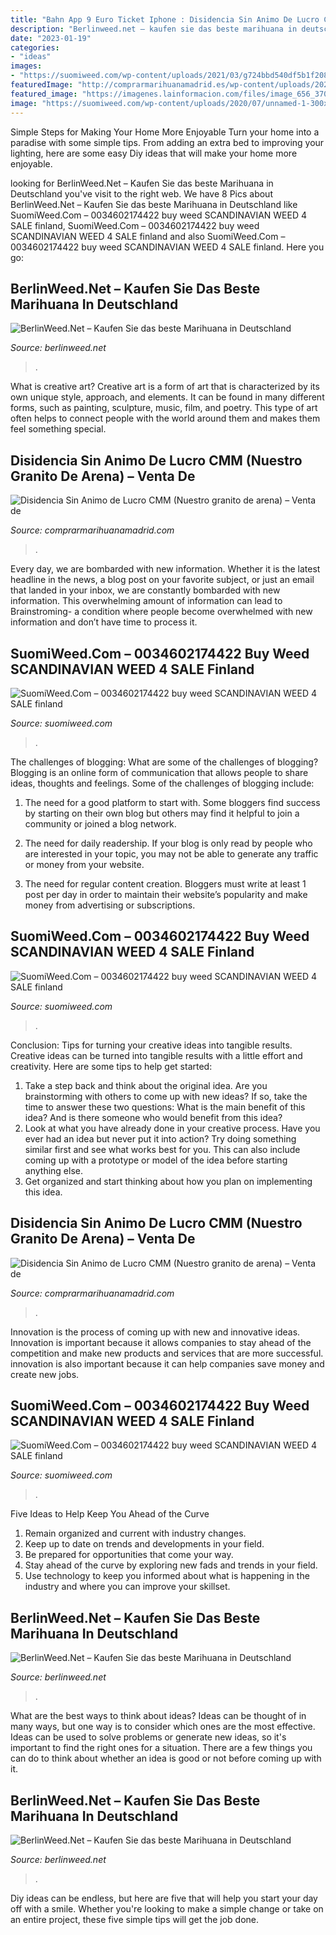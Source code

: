 ```yaml
---
title: "Bahn App 9 Euro Ticket Iphone : Disidencia Sin Animo De Lucro Cmm (nuestro Granito De Arena) – Venta De"
description: "Berlinweed.net – kaufen sie das beste marihuana in deutschland"
date: "2023-01-19"
categories:
- "ideas"
images:
- "https://suomiweed.com/wp-content/uploads/2021/03/g724bbd540df5b1f208628a7df2f99f1cb33bdcfad92128c834406319a1fb563a92e2f2c563aeb17c92f62fa0829008f7_640_weed-300x300.png"
featuredImage: "http://comprarmarihuanamadrid.es/wp-content/uploads/2021/01/Diseno-sin-titulo-83.jpg"
featured_image: "https://imagenes.lainformacion.com/files/image_656_370/uploads/imagenes/2017/09/16/59bc7445c1a63.jpeg"
image: "https://suomiweed.com/wp-content/uploads/2020/07/unnamed-1-300x225.jpg"
---
```



Simple Steps for Making Your Home More Enjoyable
Turn your home into a paradise with some simple tips. From adding an extra bed to improving your lighting, here are some easy Diy ideas that will make your home more enjoyable.

	

		
looking for BerlinWeed.Net – Kaufen Sie das beste Marihuana in Deutschland you've visit to the right web. We have 8 Pics about BerlinWeed.Net – Kaufen Sie das beste Marihuana in Deutschland like SuomiWeed.Com – 0034602174422 buy weed SCANDINAVIAN WEED 4 SALE finland, SuomiWeed.Com – 0034602174422 buy weed SCANDINAVIAN WEED 4 SALE finland and also SuomiWeed.Com – 0034602174422 buy weed SCANDINAVIAN WEED 4 SALE finland. Here you go:
		
    
## BerlinWeed.Net – Kaufen Sie Das Beste Marihuana In Deutschland

<img loading=lazy src="http://comprarmarihuanamadrid.es/wp-content/uploads/2021/01/Diseno-sin-titulo-83.jpg" onerror="this.onerror=null;this.src='https://tse1.mm.bing.net/th?id=OIP.MtTnXkIMXmiF9Tz09qKUBAAAAA&amp;pid=15.1';" alt="BerlinWeed.Net – Kaufen Sie das beste Marihuana in Deutschland">

_Source: berlinweed.net_

>. 

	

What is creative art?
Creative art is a form of art that is characterized by its own unique style, approach, and elements. It can be found in many different forms, such as painting, sculpture, music, film, and poetry. This type of art often helps to connect people with the world around them and makes them feel something special.

    
## Disidencia Sin Animo De Lucro CMM (Nuestro Granito De Arena) – Venta De

<img loading=lazy src="https://imagenes.lainformacion.com/files/image_656_370/uploads/imagenes/2017/09/16/59bc7445c1a63.jpeg" onerror="this.onerror=null;this.src='https://tse3.mm.bing.net/th?id=OIP.TybRjdKQeEq2RUVUgkQFlQHaEL&amp;pid=15.1';" alt="Disidencia Sin Animo de Lucro CMM (Nuestro granito de arena) – Venta de">

_Source: comprarmarihuanamadrid.com_

>. 

	

Every day, we are bombarded with new information. Whether it is the latest headline in the news, a blog post on your favorite subject, or just an email that landed in your inbox, we are constantly bombarded with new information. This overwhelming amount of information can lead to Brainstroming- a condition where people become overwhelmed with new information and don’t have time to process it.

    
## SuomiWeed.Com – 0034602174422 Buy Weed SCANDINAVIAN WEED 4 SALE Finland

<img loading=lazy src="https://suomiweed.com/wp-content/uploads/2020/07/unnamed-1-300x225.jpg" onerror="this.onerror=null;this.src='https://tse2.mm.bing.net/th?id=OIP.ald78nMrm3zftLVhKBoYRQAAAA&amp;pid=15.1';" alt="SuomiWeed.Com – 0034602174422 buy weed SCANDINAVIAN WEED 4 SALE finland">

_Source: suomiweed.com_

>. 

	

The challenges of blogging: What are some of the challenges of blogging?
Blogging is an online form of communication that allows people to share ideas, thoughts and feelings. Some of the challenges of blogging include:
1. The need for a good platform to start with. Some bloggers find success by starting on their own blog but others may find it helpful to join a community or joined a blog network.

2. The need for daily readership. If your blog is only read by people who are interested in your topic, you may not be able to generate any traffic or money from your website.

3. The need for regular content creation. Bloggers must write at least 1 post per day in order to maintain their website’s popularity and make money from advertising or subscriptions.

    
## SuomiWeed.Com – 0034602174422 Buy Weed SCANDINAVIAN WEED 4 SALE Finland

<img loading=lazy src="https://suomiweed.com/wp-content/uploads/2021/03/g724bbd540df5b1f208628a7df2f99f1cb33bdcfad92128c834406319a1fb563a92e2f2c563aeb17c92f62fa0829008f7_640_weed-300x300.png" onerror="this.onerror=null;this.src='https://tse2.mm.bing.net/th?id=OIP.F_qE7Rh5WrhUt_XSTL6RfAAAAA&amp;pid=15.1';" alt="SuomiWeed.Com – 0034602174422 buy weed SCANDINAVIAN WEED 4 SALE finland">

_Source: suomiweed.com_

>. 

	

Conclusion: Tips for turning your creative ideas into tangible results.
Creative ideas can be turned into tangible results with a little effort and creativity. Here are some tips to help get started: 
1. Take a step back and think about the original idea. Are you brainstorming with others to come up with new ideas? If so, take the time to answer these two questions: What is the main benefit of this idea? And is there someone who would benefit from this idea? 
2. Look at what you have already done in your creative process. Have you ever had an idea but never put it into action? Try doing something similar first and see what works best for you. This can also include coming up with a prototype or model of the idea before starting anything else. 
3. Get organized and start thinking about how you plan on implementing this idea.

    
## Disidencia Sin Animo De Lucro CMM (Nuestro Granito De Arena) – Venta De

<img loading=lazy src="https://imagenes.elpais.com/resizer/xD_2DGv5XJYAtf6cx75MJSjxH_o=/1500x0/cloudfront-eu-central-1.images.arcpublishing.com/prisa/UUA4MGZAHNHN7M3VFTUUBWDXZ4.jpg" onerror="this.onerror=null;this.src='https://tse1.mm.bing.net/th?id=OIP.T95ONEip0-onXIJZXkmr9wHaEK&amp;pid=15.1';" alt="Disidencia Sin Animo de Lucro CMM (Nuestro granito de arena) – Venta de">

_Source: comprarmarihuanamadrid.com_

>. 

	

Innovation is the process of coming up with new and innovative ideas. Innovation is important because it allows companies to stay ahead of the competition and make new products and services that are more successful. innovation is also important because it can help companies save money and create new jobs.

    
## SuomiWeed.Com – 0034602174422 Buy Weed SCANDINAVIAN WEED 4 SALE Finland

<img loading=lazy src="https://suomiweed.com/wp-content/uploads/2021/03/Diseno-sin-titulo-2021-03-06T152854.069.jpg" onerror="this.onerror=null;this.src='https://tse1.mm.bing.net/th?id=OIP.dJ1Gb8QDLspop5ii6rKYiwHaHa&amp;pid=15.1';" alt="SuomiWeed.Com – 0034602174422 buy weed SCANDINAVIAN WEED 4 SALE finland">

_Source: suomiweed.com_

>. 

	

Five Ideas to Help Keep You Ahead of the Curve
1. Remain organized and current with industry changes.
2. Keep up to date on trends and developments in your field.
3. Be prepared for opportunities that come your way.
4. Stay ahead of the curve by exploring new fads and trends in your field.
5. Use technology to keep you informed about what is happening in the industry and where you can improve your skillset.

    
## BerlinWeed.Net – Kaufen Sie Das Beste Marihuana In Deutschland

<img loading=lazy src="http://comprarmarihuanamadrid.es/wp-content/uploads/2021/01/Diseno-sin-titulo-73.jpg" onerror="this.onerror=null;this.src='https://tse4.mm.bing.net/th?id=OIP.jdUaMdLHzu-uE7sLXaCROQAAAA&amp;pid=15.1';" alt="BerlinWeed.Net – Kaufen Sie das beste Marihuana in Deutschland">

_Source: berlinweed.net_

>. 

	

What are the best ways to think about ideas?
Ideas can be thought of in many ways, but one way is to consider which ones are the most effective. Ideas can be used to solve problems or generate new ideas, so it's important to find the right ones for a situation. There are a few things you can do to think about whether an idea is good or not before coming up with it.

    
## BerlinWeed.Net – Kaufen Sie Das Beste Marihuana In Deutschland

<img loading=lazy src="http://comprarmarihuanamadrid.es/wp-content/uploads/2021/01/Diseno-sin-titulo-91.jpg" onerror="this.onerror=null;this.src='https://tse3.mm.bing.net/th?id=OIP.xdcbCCJwGXqtMgGWviD1VgAAAA&amp;pid=15.1';" alt="BerlinWeed.Net – Kaufen Sie das beste Marihuana in Deutschland">

_Source: berlinweed.net_

>. 

	

Diy ideas can be endless, but here are five that will help you start your day off with a smile. Whether you're looking to make a simple change or take on an entire project, these five simple tips will get the job done.

